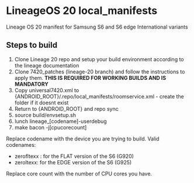 # LineageOS 20 local_manifests
Lineage OS 20 manifest for Samsung S6 and S6 edge International variants

## Steps to build  
1) Clone Lineage 20 repo and setup your build environment according to the lineage documentation  
2) Clone 7420_patches (lineage-20 branch) and follow the instructions to apply them. **THIS IS REQUIRED FOR WORKING BUILDS AND IS MANDATORY**  
3) Copy universal7420.xml to {ANDROID_ROOT}/.repo/local_manifests/roomservice.xml - create the folder if it doesnt exist 
4) Return to {ANDROID_ROOT} and repo sync
5) source build/envsetup.sh  
6) lunch lineage_[codename]-userdebug  
7) make bacon -j[cpucorecount]  

Replace codename with the device you are trying to build.
Valid codenames:
- zerofltexx : for the FLAT version of the S6 (G920)
- zeroltexx: for the EDGE version of the S6 (G925)

Replace core count with the number of CPU cores you have.

